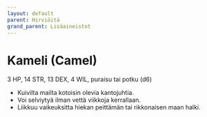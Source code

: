 ```yaml
---
layout: default
parent: Hirviöitä
grand_parent: Lisäaineistot
---
```


# Kameli (Camel)

3 HP, 14 STR, 13 DEX, 4 WIL, puraisu tai potku (d6)

- Kuivilta mailta kotoisin olevia kantojuhtia.
- Voi selviytyä ilman vettä viikkoja kerrallaan.
- Liikkuu vaikeuksitta hiekan peittämän tai rikkonaisen maan halki.
